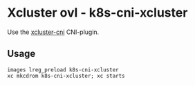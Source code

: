 # Xcluster ovl - k8s-cni-xcluster

Use the [xcluster-cni](https://github.com/Nordix/xcluster-cni) CNI-plugin.

## Usage

```
images lreg_preload k8s-cni-xcluster
xc mkcdrom k8s-cni-xcluster; xc starts
```

